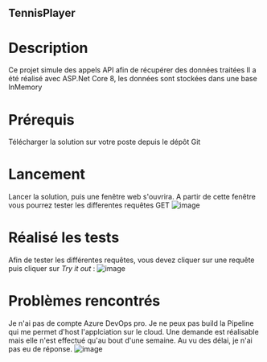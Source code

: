 ## TennisPlayer

# Description

Ce projet simule des appels API afin de récupérer des données traitées
Il a été réalisé avec ASP.Net Core 8, les données sont stockées dans une base InMemory

# Prérequis

Télécharger la solution sur votre poste depuis le dépôt Git

# Lancement

Lancer la solution, puis une fenêtre web s'ouvrira.
A partir de cette fenêtre vous pourrez tester les differentes requêtes GET
![image](https://github.com/user-attachments/assets/86f63be1-f3db-4e81-97ac-9233f1811968)

# Réalisé les tests

Afin de tester les différentes requêtes, vous devez cliquer sur une requête puis cliquer sur _Try it out_ :
![image](https://github.com/user-attachments/assets/e08e9eab-d3fc-4560-886d-1118adb8aae3)



# Problèmes rencontrés

Je n'ai pas de compte Azure DevOps pro. Je ne peux pas build la Pipeline qui me permet d'host l'applciation sur le cloud.
Une demande est réalisable mais elle n'est effectué qu'au bout d'une semaine. Au vu des délai, je n'ai pas eu de réponse.
![image](https://github.com/user-attachments/assets/0233be94-ac40-428b-a584-2c59ea8e4203)

